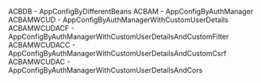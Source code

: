 ACBDB - AppConfigByDifferentBeans
ACBAM - AppConfigByAuthManager
ACBAMWCUD - AppConfigByAuthManagerWithCustomUserDetails
ACBAMWCUDACF - AppConfigByAuthManagerWithCustomUserDetailsAndCustomFilter
ACBAMWCUDACC - AppConfigByAuthManagerWithCustomUserDetailsAndCustomCsrf
ACBAMWCUDAC - AppConfigByAuthManagerWithCustomUserDetailsAndCors